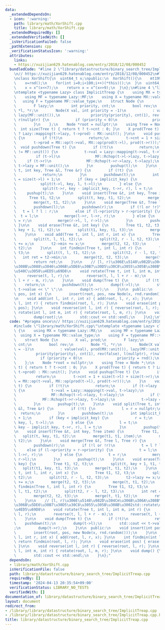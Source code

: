 ```yaml
---
data:
  _extendedDependsOn:
  - icon: ':warning:'
    path: library/math/XorShift.cpp
    title: library/math/XorShift.cpp
  _extendedRequiredBy: []
  _extendedVerifiedWith: []
  _isVerificationFailed: false
  _pathExtension: cpp
  _verificationStatusIcon: ':warning:'
  attributes:
    links:
    - https://xuzijian629.hatenablog.com/entry/2018/12/08/000452
  bundledCode: "#line 2 \"library/datastructure/binary_search_tree/ImplicitTreap.cpp\"\
    \n// https://xuzijian629.hatenablog.com/entry/2018/12/08/000452\n#line 1 \"library/math/XorShift.cpp\"\
    \nclass XorShift{\n  uint64_t x;\npublic:\n  XorShift(){\n    mt19937 rnd(chrono::steady_clock::now().time_since_epoch().count());\n\
    \    x=rnd();\n    for(int i=0;i<100;i++)(*this)();\n  }\n  uint64_t operator()(){\n\
    \    x = x^(x<<7);\n    return x = x^(x>>9);\n  }\n};\n#line 4 \"library/datastructure/binary_search_tree/ImplicitTreap.cpp\"\
    \ntemplate <typename Lazy> class ImplicitTreap {\n    using MX = typename Lazy::MX;\n\
    \    using MF = typename Lazy::MF;\n    using X = typename MX::value_type;\n \
    \   using F = typename MF::value_type;\n    struct Node {\n        X val, prod;\n\
    \        F lazy;\n        int priority, cnt;\n        bool rev;\n        Node\
    \ *l, *r;\n        Node(X val, int priority = -1)\n            : value(val), prod(MX::unit()),\
    \ lazy(MF::unit()),\n              priority(priority), cnt(1), rev(false), l(nullptr),\
    \ r(nullptr) {\n            if (priority < 0)\n                priority = rnd();\n\
    \        }\n    };\n    Node *root = nullptr;\n    using Tree = Node *;\n\n  \
    \  int size(Tree t) { return t ? t->cnt : 0; }\n    X prod(Tree t) { return t\
    \ ? Lazy::mapping(t->lazy, t->prod) : MX::unit(); }\n\n    void pushup(Tree t)\
    \ {\n        if (!t)\n            return;\n        t->cnt = 1 + size(t->l) + size(t->r);\n\
    \        t->prod = MX::op(t->val, MX::op(prod(t->l), prod(t->r)));\n    }\n  \
    \  void pushdown(Tree t) {\n        if (!t)\n            return;\n        if (t->lazy\
    \ != MF::unit()) {\n            t->val = Lazy::mapping(t->val, t->lazy);\n   \
    \         if (t->l)\n                MF::Rchop(t->l->lazy, t->lazy);\n       \
    \     if (t->r)\n                MF::Rchop(t->r->lazy, t->lazy);\n           \
    \ t->lazy = MF::unit();\n        }\n        pushup(t);\n    }\n\n    void split(Tree\
    \ t, int key, Tree &l, Tree &r) {\n        if (!t) {\n            l = r = nullptr;\n\
    \            return;\n        }\n        pushdown(t);\n        int implicit_key\
    \ = size(t->l) + 1;\n        if (key < implicit_key) {\n            r = t;\n \
    \           split(t->l, key, l, t->l);\n        } else {\n            l = t;\n\
    \            split(t->r, key - implicit_key, t->r, r), l = t;\n        }\n   \
    \     pushup(t);\n    }\n\n    void insert(Tree &t, int key, Tree item) {\n  \
    \      Tree t1, t2;\n        split(t, key, t1, t2);\n        merge(t1, t1, item);\n\
    \        merge(t, t1, t2);\n    }\n\n    void merge(Tree &t, Tree l, Tree r) {\n\
    \        pushdown(l);\n        pushdown(r);\n        if (!l or !r)\n         \
    \   t = l ? l : r;\n        else if (l->priority > r->priority) {\n          \
    \  t = l;\n            merge(l->r, l->r, r);\n        } else {\n            t\
    \ = r;\n            merge(r->l, l, r->l);\n        }\n        pushup(t);\n   \
    \ }\n\n    void erase(Tree &t, int key) {\n        Tree t1, t2, t3;\n        split(t,\
    \ key + 1, t1, t2);\n        split(t1, key, t1, t3);\n        merge(t, t1, t2);\n\
    \    }\n\n    void add(Tree t, int l, int r, int x) {\n        Tree t1, t2, t3;\n\
    \        split(t, l, t1, t2);\n        split(t2, r - l, t2, t3);\n        t2->lazy\
    \ += x;\n        t2->min += x;\n        merge(t2, t2, t3);\n        merge(t, t1,\
    \ t2);\n    }\n\n    int findmin(Tree t, int l, int r) {\n        Tree t1, t2,\
    \ t3;\n        split(t, l, t1, t2);\n        split(t2, r - l, t2, t3);\n     \
    \   int ret = t2->min;\n        merge(t2, t2, t3);\n        merge(t, t1, t2);\n\
    \        return ret;\n    }\n\n    // [l, r)\u306E\u5148\u982D\u304Cm\u306B\u306A\
    \u308B\u3088\u3046\u306B\u5DE6\u30B7\u30D5\u30C8\u3055\u305B\u308B\u3002std::rotate\u3068\
    \u540C\u3058\u4ED5\u69D8\n    void rotate(Tree t, int l, int m, int r) {\n   \
    \     reverse(t, l, r);\n        reverse(t, l, l + r - m);\n        reverse(t,\
    \ l + r - m, r);\n    }\n\n    void dump(Tree t) {\n        if (!t)\n        \
    \    return;\n        pushdown(t);\n        dump(t->l);\n        std::cout <<\
    \ t->value << \" \";\n        dump(t->r);\n    }\n\n  public:\n    void insert(int\
    \ pos, int x) {\n        insert(root, pos, new Node(x, rnd.random()));\n    }\n\
    \n    void add(int l, int r, int x) { add(root, l, r, x); }\n\n    int findmin(int\
    \ l, int r) { return findmin(root, l, r); }\n\n    void erase(int pos) { erase(root,\
    \ pos); }\n\n    void reverse(int l, int r) { reverse(root, l, r); }\n\n    void\
    \ rotate(int l, int m, int r) { rotate(root, l, m, r); }\n\n    void dump() {\n\
    \        dump(root);\n        std::cout << std::endl;\n    }\n};\n"
  code: "#pragma once\n// https://xuzijian629.hatenablog.com/entry/2018/12/08/000452\n\
    #include \"library/math/XorShift.cpp\"\ntemplate <typename Lazy> class ImplicitTreap\
    \ {\n    using MX = typename Lazy::MX;\n    using MF = typename Lazy::MF;\n  \
    \  using X = typename MX::value_type;\n    using F = typename MF::value_type;\n\
    \    struct Node {\n        X val, prod;\n        F lazy;\n        int priority,\
    \ cnt;\n        bool rev;\n        Node *l, *r;\n        Node(X val, int priority\
    \ = -1)\n            : value(val), prod(MX::unit()), lazy(MF::unit()),\n     \
    \         priority(priority), cnt(1), rev(false), l(nullptr), r(nullptr) {\n \
    \           if (priority < 0)\n                priority = rnd();\n        }\n\
    \    };\n    Node *root = nullptr;\n    using Tree = Node *;\n\n    int size(Tree\
    \ t) { return t ? t->cnt : 0; }\n    X prod(Tree t) { return t ? Lazy::mapping(t->lazy,\
    \ t->prod) : MX::unit(); }\n\n    void pushup(Tree t) {\n        if (!t)\n   \
    \         return;\n        t->cnt = 1 + size(t->l) + size(t->r);\n        t->prod\
    \ = MX::op(t->val, MX::op(prod(t->l), prod(t->r)));\n    }\n    void pushdown(Tree\
    \ t) {\n        if (!t)\n            return;\n        if (t->lazy != MF::unit())\
    \ {\n            t->val = Lazy::mapping(t->val, t->lazy);\n            if (t->l)\n\
    \                MF::Rchop(t->l->lazy, t->lazy);\n            if (t->r)\n    \
    \            MF::Rchop(t->r->lazy, t->lazy);\n            t->lazy = MF::unit();\n\
    \        }\n        pushup(t);\n    }\n\n    void split(Tree t, int key, Tree\
    \ &l, Tree &r) {\n        if (!t) {\n            l = r = nullptr;\n          \
    \  return;\n        }\n        pushdown(t);\n        int implicit_key = size(t->l)\
    \ + 1;\n        if (key < implicit_key) {\n            r = t;\n            split(t->l,\
    \ key, l, t->l);\n        } else {\n            l = t;\n            split(t->r,\
    \ key - implicit_key, t->r, r), l = t;\n        }\n        pushup(t);\n    }\n\
    \n    void insert(Tree &t, int key, Tree item) {\n        Tree t1, t2;\n     \
    \   split(t, key, t1, t2);\n        merge(t1, t1, item);\n        merge(t, t1,\
    \ t2);\n    }\n\n    void merge(Tree &t, Tree l, Tree r) {\n        pushdown(l);\n\
    \        pushdown(r);\n        if (!l or !r)\n            t = l ? l : r;\n   \
    \     else if (l->priority > r->priority) {\n            t = l;\n            merge(l->r,\
    \ l->r, r);\n        } else {\n            t = r;\n            merge(r->l, l,\
    \ r->l);\n        }\n        pushup(t);\n    }\n\n    void erase(Tree &t, int\
    \ key) {\n        Tree t1, t2, t3;\n        split(t, key + 1, t1, t2);\n     \
    \   split(t1, key, t1, t3);\n        merge(t, t1, t2);\n    }\n\n    void add(Tree\
    \ t, int l, int r, int x) {\n        Tree t1, t2, t3;\n        split(t, l, t1,\
    \ t2);\n        split(t2, r - l, t2, t3);\n        t2->lazy += x;\n        t2->min\
    \ += x;\n        merge(t2, t2, t3);\n        merge(t, t1, t2);\n    }\n\n    int\
    \ findmin(Tree t, int l, int r) {\n        Tree t1, t2, t3;\n        split(t,\
    \ l, t1, t2);\n        split(t2, r - l, t2, t3);\n        int ret = t2->min;\n\
    \        merge(t2, t2, t3);\n        merge(t, t1, t2);\n        return ret;\n\
    \    }\n\n    // [l, r)\u306E\u5148\u982D\u304Cm\u306B\u306A\u308B\u3088\u3046\
    \u306B\u5DE6\u30B7\u30D5\u30C8\u3055\u305B\u308B\u3002std::rotate\u3068\u540C\u3058\
    \u4ED5\u69D8\n    void rotate(Tree t, int l, int m, int r) {\n        reverse(t,\
    \ l, r);\n        reverse(t, l, l + r - m);\n        reverse(t, l + r - m, r);\n\
    \    }\n\n    void dump(Tree t) {\n        if (!t)\n            return;\n    \
    \    pushdown(t);\n        dump(t->l);\n        std::cout << t->value << \" \"\
    ;\n        dump(t->r);\n    }\n\n  public:\n    void insert(int pos, int x) {\n\
    \        insert(root, pos, new Node(x, rnd.random()));\n    }\n\n    void add(int\
    \ l, int r, int x) { add(root, l, r, x); }\n\n    int findmin(int l, int r) {\
    \ return findmin(root, l, r); }\n\n    void erase(int pos) { erase(root, pos);\
    \ }\n\n    void reverse(int l, int r) { reverse(root, l, r); }\n\n    void rotate(int\
    \ l, int m, int r) { rotate(root, l, m, r); }\n\n    void dump() {\n        dump(root);\n\
    \        std::cout << std::endl;\n    }\n};"
  dependsOn:
  - library/math/XorShift.cpp
  isVerificationFile: false
  path: library/datastructure/binary_search_tree/ImplicitTreap.cpp
  requiredBy: []
  timestamp: '2024-04-13 20:35:54+09:00'
  verificationStatus: LIBRARY_NO_TESTS
  verifiedWith: []
documentation_of: library/datastructure/binary_search_tree/ImplicitTreap.cpp
layout: document
redirect_from:
- /library/library/datastructure/binary_search_tree/ImplicitTreap.cpp
- /library/library/datastructure/binary_search_tree/ImplicitTreap.cpp.html
title: library/datastructure/binary_search_tree/ImplicitTreap.cpp
---
```

